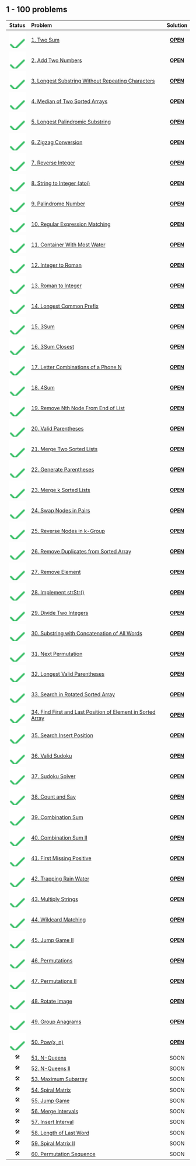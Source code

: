 ## 1 - 100 problems

| Status | Problem                                                           | Solution        |
|:------:|:------------------------------------------------------------------|:---------------:|
| ![OK]  | [1. Two Sum][1]                                                   | [**OPEN**][1s]  |
| ![OK]  | [2. Add Two Numbers][2]                                           | [**OPEN**][2s]  |
| ![OK]  | [3. Longest Substring Without Repeating Characters][3]            | [**OPEN**][3s]  |
| ![OK]  | [4. Median of Two Sorted Arrays][4]                               | [**OPEN**][4s]  |
| ![OK]  | [5. Longest Palindromic Substring][5]                             | [**OPEN**][5s]  |
| ![OK]  | [6. Zigzag Conversion][6]                                         | [**OPEN**][6s]  |
| ![OK]  | [7. Reverse Integer][7]                                           | [**OPEN**][7s]  |
| ![OK]  | [8. String to Integer (atoi)][8]                                  | [**OPEN**][8s]  |
| ![OK]  | [9. Palindrome Number][9]                                         | [**OPEN**][9s]  |
| ![OK]  | [10. Regular Expression Matching][10]                             | [**OPEN**][10s] |
| ![OK]  | [11. Container With Most Water][11]                               | [**OPEN**][11s] |
| ![OK]  | [12. Integer to Roman][12]                                        | [**OPEN**][12s] |
| ![OK]  | [13. Roman to Integer][13]                                        | [**OPEN**][13s] |
| ![OK]  | [14. Longest Common Prefix][14]                                   | [**OPEN**][14s] |
| ![OK]  | [15. 3Sum][15]                                                    | [**OPEN**][15s] |
| ![OK]  | [16. 3Sum Closest][16]                                            | [**OPEN**][16s] |
| ![OK]  | [17. Letter Combinations of a Phone N][17]                        | [**OPEN**][17s] |
| ![OK]  | [18. 4Sum][18]                                                    | [**OPEN**][18s] |
| ![OK]  | [19. Remove Nth Node From End of List][19]                        | [**OPEN**][19s] |
| ![OK]  | [20. Valid Parentheses][20]                                       | [**OPEN**][20s] |
| ![OK]  | [21. Merge Two Sorted Lists][21]                                  | [**OPEN**][21s] |
| ![OK]  | [22. Generate Parentheses][21]                                    | [**OPEN**][22s] |
| ![OK]  | [23. Merge k Sorted Lists][23]                                    | [**OPEN**][23s] |
| ![OK]  | [24. Swap Nodes in Pairs][24]                                     | [**OPEN**][24s] |
| ![OK]  | [25. Reverse Nodes in k-Group][25]                                | [**OPEN**][25s] |
| ![OK]  | [26. Remove Duplicates from Sorted Array][26]                     | [**OPEN**][26s] |
| ![OK]  | [27. Remove Element][27]                                          | [**OPEN**][27s] |
| ![OK]  | [28. Implement strStr()][28]                                      | [**OPEN**][28s] |
| ![OK]  | [29. Divide Two Integers][29]                                     | [**OPEN**][29s] |
| ![OK]  | [30. Substring with Concatenation of All Words][30]               | [**OPEN**][30s] |
| ![OK]  | [31. Next Permutation][31]                                        | [**OPEN**][31s] |
| ![OK]  | [32. Longest Valid Parentheses][32]                               | [**OPEN**][32s] |
| ![OK]  | [33. Search in Rotated Sorted Array][33]                          | [**OPEN**][33s] |
| ![OK]  | [34. Find First and Last Position of Element in Sorted Array][34] | [**OPEN**][34s] |
| ![OK]  | [35. Search Insert Position][35]                                  | [**OPEN**][35s] |
| ![OK]  | [36. Valid Sudoku][36]                                            | [**OPEN**][36s] |
| ![OK]  | [37. Sudoku Solver][37]                                           | [**OPEN**][37s] |
| ![OK]  | [38. Count and Say][38]                                           | [**OPEN**][38s] |
| ![OK]  | [39. Combination Sum][39]                                         | [**OPEN**][39s] |
| ![OK]  | [40. Combination Sum II][40]                                      | [**OPEN**][40s] |
| ![OK]  | [41. First Missing Positive][41]                                  | [**OPEN**][41s] |
| ![OK]  | [42. Trapping Rain Water][42]                                     | [**OPEN**][42s] |
| ![OK]  | [43. Multiply Strings][43]                                        | [**OPEN**][43s] |
| ![OK]  | [44. Wildcard Matching][44]                                       | [**OPEN**][44s] |
| ![OK]  | [45. Jump Game II][45]                                            | [**OPEN**][45s] |
| ![OK]  | [46. Permutations][46]                                            | [**OPEN**][46s] |
| ![OK]  | [47. Permutations II][47]                                         | [**OPEN**][47s] |
| ![OK]  | [48. Rotate Image][48]                                            | [**OPEN**][48s] |
| ![OK]  | [49. Group Anagrams][49]                                          | [**OPEN**][49s] |
| ![OK]  | [50. Pow(x, n)][50]                                               | [**OPEN**][50s] |
| 🛠     | [51. N-Queens][51]                                                | SOON            |
| 🛠     | [52. N-Queens II][52]                                             | SOON            |
| 🛠     | [53. Maximum Subarray][53]                                        | SOON            |
| 🛠     | [54. Spiral Matrix][54]                                           | SOON            |
| 🛠     | [55. Jump Game][55]                                               | SOON            |
| 🛠     | [56. Merge Intervals][56]                                         | SOON            |
| 🛠     | [57. Insert Interval][57]                                         | SOON            |
| 🛠     | [58. Length of Last Word][58]                                     | SOON            |
| 🛠     | [59. Spiral Matrix II][59]                                        | SOON            |
| 🛠     | [60. Permutation Sequence][60]                                    | SOON            |

<!-- URLs -->

<!-- 1 -->
[1]: https://leetcode.com/problems/two-sum/
[1s]: ./1/

<!-- 2 -->
[2]: https://leetcode.com/problems/add-two-numbers/
[2s]: ./2/

<!-- 3 -->
[3]: https://leetcode.com/problems/longest-substring-without-repeating-characters/
[3s]: ./3/

<!-- 4 -->
[4]: https://leetcode.com/problems/median-of-two-sorted-arrays/
[4s]: ./4/

<!-- 5 -->
[5]: https://leetcode.com/problems/longest-palindromic-substring/
[5s]: ./5/

<!-- 6 -->
[6]: https://leetcode.com/problems/zigzag-conversion/
[6s]: ./6/

<!-- 7 -->
[7]: https://leetcode.com/problems/reverse-integer/
[7s]: ./7/

<!-- 8 -->
[8]: https://leetcode.com/problems/string-to-integer-atoi/
[8s]: ./8/

<!-- 9 -->
[9]: https://leetcode.com/problems/palindrome-number/
[9s]: ./9/

<!-- 10 -->
[10]: https://leetcode.com/problems/regular-expression-matching/
[10s]: ./10/

<!-- 11 -->
[11]: https://leetcode.com/problems/container-with-most-water/
[11s]: ./11/

<!-- 12 -->
[12]: https://leetcode.com/problems/integer-to-roman/
[12s]: ./12/

<!-- 13 -->
[13]: https://leetcode.com/problems/roman-to-integer/
[13s]: ./13/

<!-- 14 -->
[14]: https://leetcode.com/problems/longest-common-prefix/
[14s]: ./14/

<!-- 15 -->
[15]: https://leetcode.com/problems/3sum/
[15s]: ./15/

<!-- 16 -->
[16]: https://leetcode.com/problems/3sum-closest/
[16s]: ./16.%203Sum%20Closest

<!-- 17 -->
[17]: https://leetcode.com/problems/letter-combinations-of-a-phone-number/
[17s]: ./17.%20Letter%20Combinations%20of%20a%20Phone%20Number

<!-- 18 -->
[18]: https://leetcode.com/problems/4sum/
[18s]: ./18.%204Sum

<!-- 19 -->
[19]: https://leetcode.com/problems/remove-nth-node-from-end-of-list/
[19s]: ./19.%20Remove%20Nth%20Node%20From%20End%20of%20List

<!-- 20 -->
[20]: https://leetcode.com/problems/valid-parentheses/
[20s]: ./20.%20Valid%20Parentheses

<!-- 21 -->
[21]: https://leetcode.com/problems/merge-two-sorted-lists/
[21s]: ./21.%20Merge%20Two%20Sorted%20Lists

<!-- 22 -->
[22]: https://leetcode.com/problems/generate-parentheses/
[22s]: ./22.%20Generate%20Parentheses

<!-- 23 -->
[23]: https://leetcode.com/problems/merge-k-sorted-lists/
[23s]: ./23.%20Merge%20k%20Sorted%20Lists

<!-- 24 -->
[24]: https://leetcode.com/problems/swap-nodes-in-pairs/
[24s]: ./24.%20Swap%20Nodes%20in%20Pairs

<!-- 25 -->
[25]: https://leetcode.com/problems/reverse-nodes-in-k-group/
[25s]: ./25.%20Reverse%20Nodes%20in%20k-Group

<!-- 26 -->
[26]: https://leetcode.com/problems/remove-duplicates-from-sorted-array/
[26s]: ./26.%20Remove%20Duplicates%20from%20Sorted%20Array

<!-- 27 -->
[27]: https://leetcode.com/problems/remove-element/
[27s]: ./27.%20Remove%20Element

<!-- 28 -->
[28]: https://leetcode.com/problems/implement-strstr/
[28s]: ./28.%20Implement%20strStr

<!-- 29 -->
[29]: https://leetcode.com/problems/divide-two-integers/
[29s]: ./29.%20Divide%20Two%20Integers

<!-- 30 -->
[30]: https://leetcode.com/problems/substring-with-concatenation-of-all-words/
[30s]: ./30.%20Substring%20with%20Concatenation%20of%20All%20Words

<!-- 31 -->
[31]: https://leetcode.com/problems/next-permutation
[31s]: ./31.%20Next%20Permutation

<!-- 32 -->
[32]: https://leetcode.com/problems/longest-valid-parentheses
[32s]: ./32.%20Longest%20Valid%20Parentheses

<!-- 33 -->
[33]: https://leetcode.com/problems/search-in-rotated-sorted-array
[33s]: ./33.%20Search%20in%20Rotated%20Sorted%20Array

<!-- 34 -->
[34]: https://leetcode.com/problems/find-first-and-last-position-of-element-in-sorted-array
[34s]: ./34.%20Find%20First%20and%20Last%20Position%20of%20Element%20in%20Sorted%20Array

<!-- 35 -->
[35]: https://leetcode.com/problems/search-insert-position
[35s]: ./35

<!-- 36 -->
[36]: https://leetcode.com/problems/valid-sudoku
[36s]: ./36.%20Valid%20Sudoku

<!-- 37 -->
[37]: https://leetcode.com/problems/sudoku-solver
[37s]: ./37.%20Sudoku%20Solver

<!-- 38 -->
[38]: https://leetcode.com/problems/count-and-say
[38s]: ./38.%20Count%20and%20Say

<!-- 39 -->
[39]: https://leetcode.com/problems/combination-sum
[39s]: ./39.%20Combination%20Sum

<!-- 40 -->
[40]: https://leetcode.com/problems/combination-sum-ii
[40s]: ./40.%20Combination%20Sum%20II

<!-- 41 -->
[41]: https://leetcode.com/problems/first-missing-positive
[41s]: ./41.%20First%20Missing%20Positive

<!-- 42 -->
[42]: https://leetcode.com/problems/trapping-rain-water
[42s]: ./42.%20Trapping%20Rain%20Water

<!-- 43 -->
[43]: https://leetcode.com/problems/multiply-strings
[43s]: ./43.%20Multiply%20Strings

<!-- 44 -->
[44]: https://leetcode.com/problems/wildcard-matching
[44s]: ./44.%20Wildcard%20Matching

<!-- 45 -->
[45]: https://leetcode.com/problems/jump-game-ii
[45s]: ./45.%20Jump%20Game%20II

<!-- 46 -->
[46]: https://leetcode.com/problems/permutations
[46s]: ./46.%20Permutations

<!-- 47 -->
[47]: https://leetcode.com/problems/permutations-ii
[47s]: ./47.%20Permutations%20II

<!-- 48 -->
[48]: https://leetcode.com/problems/rotate-image
[48s]: ./48.%20Rotate%20Image

<!-- 49 -->
[49]: https://leetcode.com/problems/group-anagrams
[49s]: ./49.%20Group%20Anagrams

<!-- 50 -->
[50]: https://leetcode.com/problems/powx-n
[50s]: ./50.%20Pow(x%2C%20n)

<!-- 51 -->
[51]: https://leetcode.com/problems/n-queens

<!-- 52 -->
[52]: https://leetcode.com/problems/n-queens-ii

<!-- 53 -->
[53]: https://leetcode.com/problems/maximum-subarray

<!-- 54 -->
[54]: https://leetcode.com/problems/spiral-matrix

<!-- 55 -->
[55]: https://leetcode.com/problems/jump-game

<!-- 56 -->
[56]: https://leetcode.com/problems/merge-intervals

<!-- 57 -->
[57]: https://leetcode.com/problems/insert-interval

<!-- 58 -->
[58]: https://leetcode.com/problems/length-of-last-word

<!-- 59 -->
[59]: https://leetcode.com/problems/spiral-matrix-ii

<!-- 60 -->
[60]: https://leetcode.com/problems/permutation-sequence

<!-- HELPERS -->
[OK]: ../.github/assets/images/svg/checkmarks/list.svg
